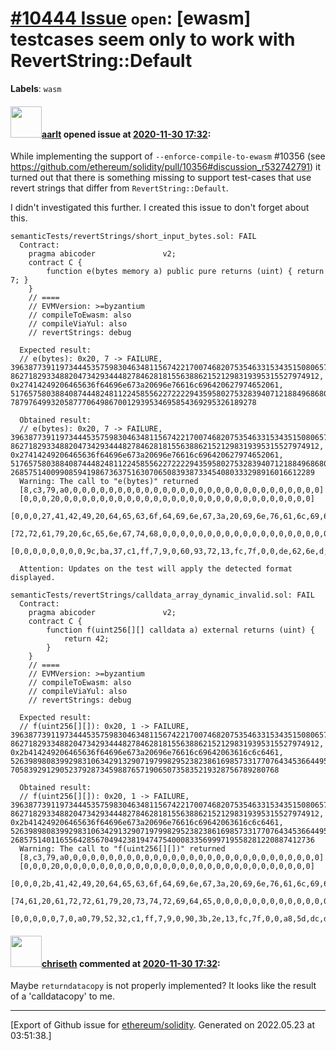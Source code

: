 # [\#10444 Issue](https://github.com/ethereum/solidity/issues/10444) `open`: [ewasm] testcases seem only to work with RevertString::Default
**Labels**: `wasm`


#### <img src="https://avatars.githubusercontent.com/u/5008794?u=2b1535698cd924c4fbc8a5c005f1c0e01e7de991&v=4" width="50">[aarlt](https://github.com/aarlt) opened issue at [2020-11-30 17:32](https://github.com/ethereum/solidity/issues/10444):

While implementing the support of `--enforce-compile-to-ewasm` #10356 (see https://github.com/ethereum/solidity/pull/10356#discussion_r532742791) it turned out that there is something missing to support test-cases that use revert strings that differ from `RevertString::Default`.

I didn't investigated this further. I created this issue to don't forget about this.

```
semanticTests/revertStrings/short_input_bytes.sol: FAIL
  Contract:
    pragma abicoder               v2;
    contract C {
    	function e(bytes memory a) public pure returns (uint) { return 7; }
    }
    // ====
    // EVMVersion: >=byzantium
    // compileToEwasm: also
    // compileViaYul: also
    // revertStrings: debug

  Expected result:
  // e(bytes): 0x20, 7 -> FAILURE, 3963877391197344453575983046348115674221700746820753546331534351508065746944, 862718293348820473429344482784628181556388621521298319395315527974912, 0x27414249206465636f64696e673a20696e76616c696420627974652061, 51765758038840874448248112245855622722229435958027532839407121884968680161280, 7879764993205877706498670012939534695854369295326189278

  Obtained result:
  // e(bytes): 0x20, 7 -> FAILURE, 3963877391197344453575983046348115674221700746820753546331534351508065746944, 862718293348820473429344482784628181556388621521298319395315527974912, 0x27414249206465636f64696e673a20696e76616c696420627974652061, 51765758038840874448248112245855622722229435958027532839407121884968680161280, 26857514009908594198673637516307065083938733454080333298916016612289
  Warning: The call to "e(bytes)" returned
  [8,c3,79,a0,0,0,0,0,0,0,0,0,0,0,0,0,0,0,0,0,0,0,0,0,0,0,0,0,0,0,0,0]
  [0,0,0,20,0,0,0,0,0,0,0,0,0,0,0,0,0,0,0,0,0,0,0,0,0,0,0,0,0,0,0,0]
  [0,0,0,27,41,42,49,20,64,65,63,6f,64,69,6e,67,3a,20,69,6e,76,61,6c,69,64,20,62,79,74,65,20,61]
  [72,72,61,79,20,6c,65,6e,67,74,68,0,0,0,0,0,0,0,0,0,0,0,0,0,0,0,0,0,0,0,0,0]
  [0,0,0,0,0,0,0,0,9c,ba,37,c1,ff,7,9,0,60,93,72,13,fc,7f,0,0,de,62,6e,d,a3,69,0,19]

  Attention: Updates on the test will apply the detected format displayed.
```
```
semanticTests/revertStrings/calldata_array_dynamic_invalid.sol: FAIL
  Contract:
    pragma abicoder               v2;
    contract C {
    	function f(uint256[][] calldata a) external returns (uint) {
    		return 42;
    	}
    }
    // ====
    // EVMVersion: >=byzantium
    // compileToEwasm: also
    // compileViaYul: also
    // revertStrings: debug

  Expected result:
  // f(uint256[][]): 0x20, 1 -> FAILURE, 3963877391197344453575983046348115674221700746820753546331534351508065746944, 862718293348820473429344482784628181556388621521298319395315527974912, 0x2b414249206465636f64696e673a20696e76616c69642063616c6c6461, 52639898083992983106342913290719799829523823861698573317707643453664495927296, 705839291290523792873459887657190650735835219328756789280768

  Obtained result:
  // f(uint256[][]): 0x20, 1 -> FAILURE, 3963877391197344453575983046348115674221700746820753546331534351508065746944, 862718293348820473429344482784628181556388621521298319395315527974912, 0x2b414249206465636f64696e673a20696e76616c69642063616c6c6461, 52639898083992983106342913290719799829523823861698573317707643453664495927296, 26857514011655642856704942381947475400083356999719558281220887412736
  Warning: The call to "f(uint256[][])" returned
  [8,c3,79,a0,0,0,0,0,0,0,0,0,0,0,0,0,0,0,0,0,0,0,0,0,0,0,0,0,0,0,0,0]
  [0,0,0,20,0,0,0,0,0,0,0,0,0,0,0,0,0,0,0,0,0,0,0,0,0,0,0,0,0,0,0,0]
  [0,0,0,2b,41,42,49,20,64,65,63,6f,64,69,6e,67,3a,20,69,6e,76,61,6c,69,64,20,63,61,6c,6c,64,61]
  [74,61,20,61,72,72,61,79,20,73,74,72,69,64,65,0,0,0,0,0,0,0,0,0,0,0,0,0,0,0,0,0]
  [0,0,0,0,0,7,0,a0,79,52,32,c1,ff,7,9,0,90,3b,2e,13,fc,7f,0,0,a8,5d,dc,d8,7f,b1,4d,b5]
```

#### <img src="https://avatars.githubusercontent.com/u/9073706?v=4" width="50">[chriseth](https://github.com/chriseth) commented at [2020-11-30 17:32](https://github.com/ethereum/solidity/issues/10444#issuecomment-736318678):

Maybe `returndatacopy` is not properly implemented? It looks like the result of a 'calldatacopy' to me.


-------------------------------------------------------------------------------



[Export of Github issue for [ethereum/solidity](https://github.com/ethereum/solidity). Generated on 2022.05.23 at 03:51:38.]
